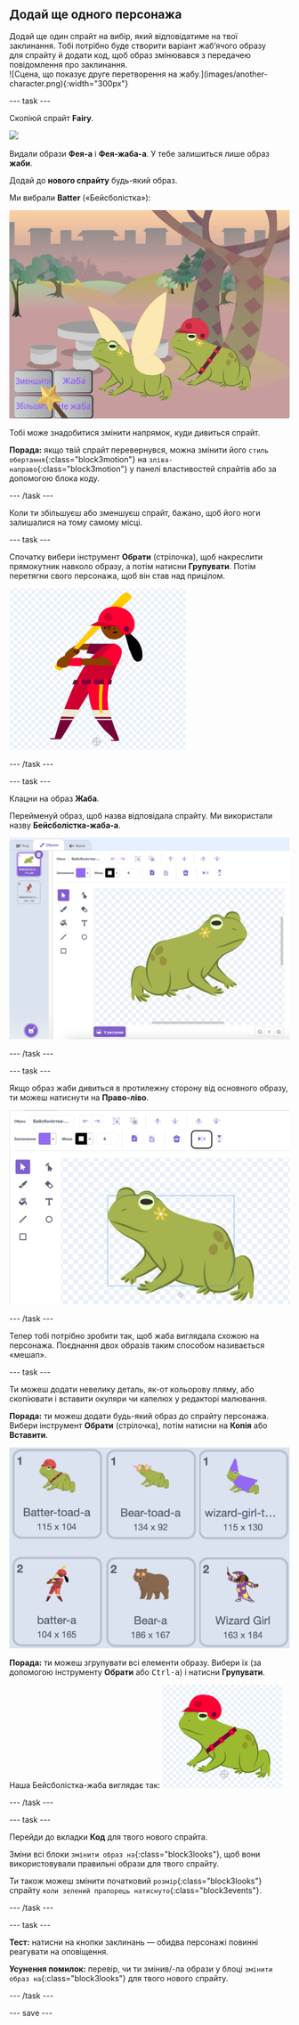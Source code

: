 ## Додай ще одного персонажа

<div style="display: flex; flex-wrap: wrap">
<div style="flex-basis: 200px; flex-grow: 1; margin-right: 15px;">
Додай ще один спрайт на вибір, який відповідатиме на твої заклинання. Тобі потрібно буде створити варіант жабʼячого образу для спрайту й додати код, щоб образ змінювався з передачею повідомлення про заклинання.
</div>
<div>
![Сцена, що показує друге перетворення на жабу.](images/another-character.png){:width="300px"}
</div>
</div>

--- task ---

Скопіюй спрайт **Fairy**.

![](images/duplicate-fairy.png)

Видали образи **Фея-а** і **Фея-жаба-а**. У тебе залишиться лише образ **жаби**.

Додай до **нового спрайту** будь-який образ.

Ми вибрали **Batter** («Бейсболістка»):

![](images/batter-on-stage.png)

Тобі може знадобитися змінити напрямок, куди дивиться спрайт.

**Порада:** якщо твій спрайт перевернувся, можна змінити його `стиль обертання`{:class="block3motion"} на `зліва-направо`{:class="block3motion"} у панелі властивостей спрайтів або за допомогою блока коду.

--- /task ---

Коли ти збільшуєш або зменшуєш спрайт, бажано, щоб його ноги залишалися на тому самому місці.

--- task ---

Спочатку вибери інструмент **Обрати** (стрілочка), щоб накреслити прямокутник навколо образу, а потім натисни **Групувати**. Потім перетягни свого персонажа, щоб він став над прицілом.

![](images/character2-crosshair.png)

--- /task ---

--- task ---

Клацни на образ **Жаба**.

Перейменуй образ, щоб назва відповідала спрайту. Ми використали назву **Бейсболістка-жаба-а**.

![](images/batter-toad-a-added.png)

--- /task ---

--- task ---

Якщо образ жаби дивиться в протилежну сторону від основного образу, ти можеш натиснути на **Право-ліво**.

![](images/flip-horizontal.png)

--- /task ---

Тепер тобі потрібно зробити так, щоб жаба виглядала схожою на персонажа. Поєднання двох образів таким способом називається «мешап».

--- task ---

Ти можеш додати невелику деталь, як-от кольорову пляму, або скопіювати і вставити окуляри чи капелюх у редакторі малювання.

**Порада:** ти можеш додати будь-який образ до спрайту персонажа. Вибери інструмент **Обрати** (стрілочка), потім натисни на **Копія** або **Вставити**.

![](images/editing-options.png)

**Порада:** ти можеш згрупувати всі елементи образу. Вибери їх (за допомогою інструменту **Обрати** або <kbd>Ctrl-a</kbd>) і натисни **Групувати**.

Наша Бейсболістка-жаба виглядає так: ![](images/batter-toad.png)

--- /task ---

--- task ---

Перейди до вкладки **Код** для твого нового спрайта.

Зміни всі блоки `змінити образ на`{:class="block3looks"}, щоб вони використовували правильні образи для твого спрайту.

Ти також можеш змінити початковий `розмір`{:class="block3looks"} спрайту `коли зелений прапорець натиснуто`{:class="block3events"}.

--- /task ---

--- task ---

**Тест:** натисни на кнопки заклинань — обидва персонажі повинні реагувати на оповіщення.

**Усунення помилок:** перевір, чи ти змінив/-ла образи у блоці `змінити образ на`{:class="block3looks"} для твого нового спрайту.

--- /task ---

--- save ---
